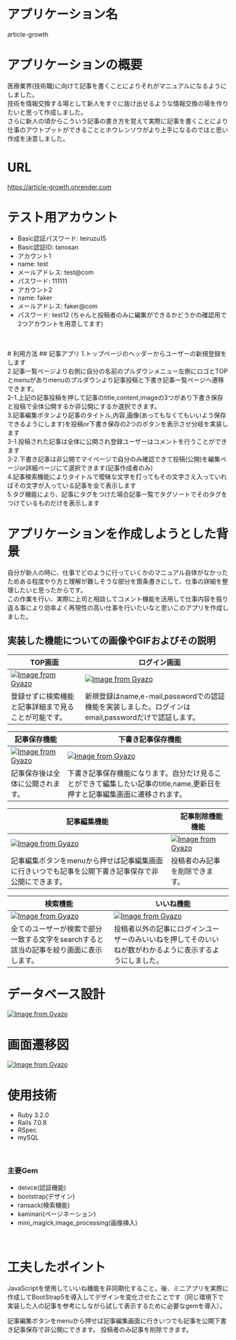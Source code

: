 # アプリケーション名
article-growth
# アプリケーションの概要
医療業界(技術職)に向けて記事を書くことによりそれがマニュアルになるようにしました。
<br>技術を情報交換する場として新人をすぐに抜け出せるような情報交換の場を作りたいと思って作成しました。<br>さらに新人の頃からこういう記事の書き方を覚えて実際に記事を書くことにより
仕事のアウトプットができることとホウレンソウがより上手になるのではと思い作成を決意しました。
# URL
https://article-growth.onrender.com
# テスト用アカウント
- Basic認証パスワード: teiruzu15
- Basic認証ID: tanosan
- アカウント1
- name: test
- メールアドレス: test@com
- パスワード: 111111
- アカウント2
- name: faker
- メールアドレス: faker@com
- パスワード: test12
(ちゃんと投稿者のみに編集ができるかどうかの確認用で2つアカウントを用意してます)
<br>
<br>
# 利用方法
## 記事アプリ
1.トップページのヘッダーからユーザーの新規登録をします
<br>2.記事一覧ページより右側に自分の名前のプルダウンメニュー左側にロゴとTOPとmenuがありmenuのプルダウンより記事投稿と下書き記事一覧ページへ遷移できます。
<br>2-1.上記の記事投稿を押して記事のtitle,content,imageの3つがあり下書き保存と投稿で全体公開するか非公開にするか選択できます。
<br>3.記事編集ボタンより記事のタイトル,内容,画像(あってもなくてもいいよう保存できるようにします)を投稿or下書き保存の2つのボタンを表示させ分岐を実装します
<br>3-1.投稿された記事は全体に公開され登録ユーザーはコメントを行うことができます
<br>3-2.下書き記事は非公開でマイページで自分のみ確認できて投稿(公開)を編集ページor詳細ページにて選択できます(記事作成者のみ)
<br>4.記事検索機能によりタイトルで曖昧な文字を打ってもその文字さえ入っていればその文字が入っている記事を全て表示します
<br>5.タグ機能により、記事にタグをつけた場合記事一覧でタグソートでそのタグをつけているものだけを表示します

# アプリケーションを作成しようとした背景
自分が新人の時に、仕事でどのように行っていくかのマニュアル自体がなかったためある程度やり方と理解が難しそうな部分を箇条書きにして、仕事の詳細を整理したいと思ったからです。
<br>この作業を行い、実際に上司と相談してコメント機能を活用して仕事内容を振り返る事により効率よく再現性の高い仕事を行いたいなと思いこのアプリを作成しました。


## 実装した機能についての画像やGIFおよびその説明
|  TOP画面|　  ログイン画面 |
| ---- | ---- |
| [![Image from Gyazo](https://i.gyazo.com/ce351e9238b135f7f5c0f29981cd897e.gif)](https://gyazo.com/ce351e9238b135f7f5c0f29981cd897e)  | [![Image from Gyazo](https://i.gyazo.com/5f5251d5069c726e1818a16153330cdb.gif)](https://gyazo.com/5f5251d5069c726e1818a16153330cdb) |
| 登録せずに検索機能と記事詳細まで見ることが可能です。 | 新規登録はname,e-mail,passwordでの認証機能を実装しました。ログインはemail,passwordだけで認証します。 |


| 記事保存機能 |　下書き記事保存機能 |
| ---- | ---- |
| [![Image from Gyazo](https://i.gyazo.com/ce351e9238b135f7f5c0f29981cd897e.gif)](https://gyazo.com/ce351e9238b135f7f5c0f29981cd897e) | [![Image from Gyazo](https://i.gyazo.com/13944f15321247c95f63d77fd477bab7.gif)](https://gyazo.com/13944f15321247c95f63d77fd477bab7) |
| 記事保存後は全体に公開されます。 | 下書き記事保存機能になります。自分だけ見ることができて編集したい記事のtitle,name,更新日を押すと記事編集画面に遷移されます。 |



| 記事編集機能 |　記事削除機能機能 |
| ---- | ---- |
| [![Image from Gyazo](https://i.gyazo.com/78b6da050b3b47e5f395bec7ae5f88eb.gif)](https://gyazo.com/78b6da050b3b47e5f395bec7ae5f88eb) | [![Image from Gyazo](https://i.gyazo.com/bc6a1f9de63d1e37ffa65120b23efe18.gif)](https://gyazo.com/bc6a1f9de63d1e37ffa65120b23efe18) |
| 記事編集ボタンをmenuから押せば記事編集画面に行きいつでも記事を公開下書き記事保存で非公開にできます。 | 投稿者のみ記事を削除できます。 |



| 検索機能 |　いいね機能 |
| ---- | ---- |
| [![Image from Gyazo](https://i.gyazo.com/ebf5ddae2caef868ed361c1f70e60100.gif)](https://gyazo.com/ebf5ddae2caef868ed361c1f70e60100) | [![Image from Gyazo](https://i.gyazo.com/8b4f5829eb833cb201b0002cf7e1ce7f.gif)](https://gyazo.com/8b4f5829eb833cb201b0002cf7e1ce7f) |
| 全てのユーザーが検索で部分一致する文字をsearchすると該当の記事を絞り画面に表示します。 | 投稿者以外の記事にログインユーザーのみいいねを押してそのいいねが数がわかるように表示するようにしました。 |





# データベース設計
[![Image from Gyazo](https://i.gyazo.com/6d667d27b61482d2ba100406a5e57d76.gif)](https://gyazo.com/6d667d27b61482d2ba100406a5e57d76)

# 画面遷移図
[![Image from Gyazo](https://i.gyazo.com/5717a1976382b573f6d2dabe54eae64c.gif)](https://gyazo.com/5717a1976382b573f6d2dabe54eae64c)

# 使用技術
- Ruby 3.2.0
- Rails 7.0.8
- RSpec
- mySQL  
<br>

### 主要Gem
- deivce(認証機能)
- bootstrap(デザイン)
- ransack(検索機能)
- kaminari(ページネーション)
- mini_magick,image_processing(画像挿入)
<br>

# 工夫したポイント
JavaScriptを使用していいね機能を非同期化すること。後、ミニアプリを実際に作成してBootStrap5を導入してデザインを変化させたことです（同じ環境下で実装した人の記事を参考にしながら試して表示するために必要なgemを導入）。

  </tr>
  <tr>
    <td style="text-align:center; padding:20px;">記事編集ボタンをmenuから押せば記事編集画面に行きいつでも記事を公開下書き記事保存で非公開にできます。</td>
    <td style="text-align:center; padding:20px;">投稿者のみ記事を削除できます。</td>
  </tr>
</table>

